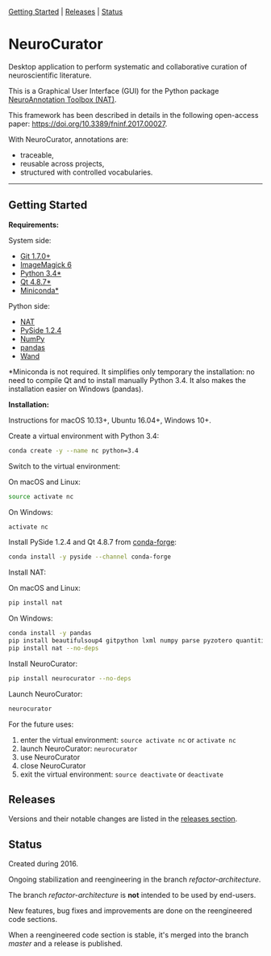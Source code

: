 [Getting Started](#getting-started) |
[Releases](#releases) |
[Status](#status)

# NeuroCurator

Desktop application to perform systematic and collaborative curation of
neuroscientific literature.

This is a Graphical User Interface (GUI) for the Python package
[NeuroAnnotation Toolbox (NAT)](https://github.com/BlueBrain/nat).

This framework has been described in details in the following open-access
paper: https://doi.org/10.3389/fninf.2017.00027.

With NeuroCurator, annotations are:
- traceable,
- reusable across projects,
- structured with controlled vocabularies.

---

## Getting Started

**Requirements:**

System side:

- [Git 1.7.0+](https://git-scm.com/downloads)
- [ImageMagick 6](http://docs.wand-py.org/en/latest/guide/install.html)
- [Python 3.4*](https://www.python.org/downloads/)
- [Qt 4.8.7*](https://doc.qt.io/archives/qt-4.8/supported-platforms.html)
- [Miniconda*](https://conda.io/miniconda.html)

Python side:

- [NAT](https://github.com/BlueBrain/nat)
- [PySide 1.2.4](https://wiki.qt.io/PySide)
- [NumPy](http://www.numpy.org)
- [pandas](https://pandas.pydata.org)
- [Wand](http://docs.wand-py.org)

*Miniconda is not required. It simplifies only temporary the installation:
no need to compile Qt and to install manually Python 3.4. It also makes the
installation easier on Windows (pandas).

**Installation:**

Instructions for macOS 10.13+, Ubuntu 16.04+, Windows 10+.

Create a virtual environment with Python 3.4:
```bash
conda create -y --name nc python=3.4
```

Switch to the virtual environment:

On macOS and Linux:
```bash
source activate nc
```

On Windows:
```bash
activate nc
```

Install PySide 1.2.4 and Qt 4.8.7 from [conda-forge](https://conda-forge.org):
```bash
conda install -y pyside --channel conda-forge
```

Install NAT:

On macOS and Linux:
```bash
pip install nat
```

On Windows:
```bash
conda install -y pandas
pip install beautifulsoup4 gitpython lxml numpy parse pyzotero quantities scipy wand
pip install nat --no-deps
```

Install NeuroCurator:
```bash
pip install neurocurator --no-deps
```

Launch NeuroCurator:
```bash
neurocurator
```

For the future uses:
1. enter the virtual environment: `source activate nc` or  `activate nc`
2. launch NeuroCurator: `neurocurator`
3. use NeuroCurator
4. close NeuroCurator
5. exit the virtual environment: `source deactivate` or `deactivate`

## Releases

Versions and their notable changes are listed in the
[releases section](https://github.com/BlueBrain/neurocurator/releases/).

## Status

Created during 2016.

Ongoing stabilization and reengineering in the branch _refactor-architecture_.

The branch _refactor-architecture_ is **not** intended to be used by end-users.

New features, bug fixes and improvements are done on the reengineered code sections.

When a reengineered code section is stable, it's merged into the branch
_master_ and a release is published.
